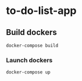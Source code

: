 # to-do-list-app

##  Build dockers
```
docker-compose build
```

### Launch dockers
```
docker-compose up
```

